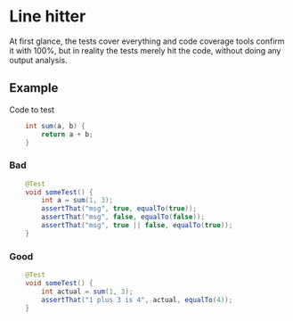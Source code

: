 # Line hitter
At first glance, the tests cover everything and code coverage tools confirm it with 100%, but in reality the tests merely hit the code, without doing any output analysis.

## Example
Code to test
```java
    int sum(a, b) {
        return a + b;
    }
```
### Bad
```java
    @Test
    void someTest() {
        int a = sum(1, 3);
        assertThat("msg", true, equalTo(true));
        assertThat("msg", false, equalTo(false));
        assertThat("msg", true || false, equalTo(true));
    }
```
### Good
```java
    @Test
    void someTest() {
        int actual = sum(1, 3);
        assertThat("1 plus 3 is 4", actual, equalTo(4));
    }
```
